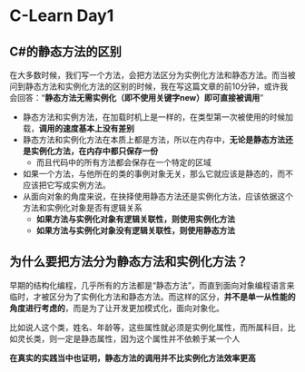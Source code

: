 # C-Learn Day1
## C#的静态方法的区别
在大多数时候，我们写一个方法，会把方法区分为实例化方法和静态方法。而当被问到静态方法和实例化方法的区别的时候，我在写这篇文章的前10分钟，或许我会回答：“**静态方法无需实例化（即不使用关键字new）即可直接被调用**”
- 静态方法和实例方法，在加载时机上是一样的，在类型第一次被使用的时候加载，**调用的速度基本上没有差别**
- 静态方法和实例化方法在本质上都是方法，所以在内存中，**无论是静态方法还是实例化方法，在内存中都只保存一份**
    - 而且代码中的所有方法都会保存在一个特定的区域
- 如果一个方法，与他所在的类的事例对象无关，那么它就应该是静态的，而不应该把它写成实例方法。
- 从面向对象的角度来说，在抉择使用静态方法还是实例化方法，应该依据这个方法和实例化对象是否有逻辑关系
    - **如果方法与实例化对象有逻辑关联性，则使用实例化方法**
    - **如果方法与实例化对象没有逻辑关联性，则使用静态方法**

## 为什么要把方法分为静态方法和实例化方法？
早期的结构化编程，几乎所有的方法都是“静态方法”，而直到面向对象编程语言来临时，才被区分为了实例化方法和静态方法。而这样的区分，**并不是单一从性能的角度进行考虑的**，而是为了让开发更加模式化，面向对象化。

比如说人这个类，姓名、年龄等，这些属性就必须是实例化属性，而所属科目，比如灵长类，则一定是静态属性，因为这个属性并不依赖于某一个人

**在真实的实践当中也证明，静态方法的调用并不比实例化方法效率更高**

